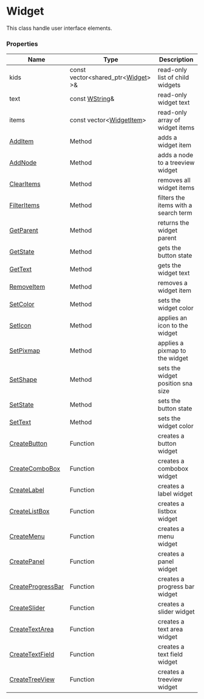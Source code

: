 # Widget #
This class handle user interface elements.

### Properties ###

| Name | Type | Description
|---|---|---|
| kids | const vector<shared_ptr<[Widget](API_Widget.md)\> \>& | read-only list of child widgets |
| text | const [WString](WString.md)& | read-only widget text |
| items | const vector<[WidgetItem](WidgetItem.md)> | read-only array of widget items |
| [AddItem](Widget_AddItem.md) | Method | adds a widget item |
| [AddNode](Widget_AddNode.md) | Method | adds a node to a treeview widget |
| [ClearItems](Widget_ClearItems.md) | Method | removes all widget items |
| [FilterItems](CPP_Widget_FilterItems.md) | Method | filters the items with a search term |
| [GetParent](CPP_Widget_GetParent.md) | Method | returns the widget parent |
| [GetState](CPP_Widget_GetState.md) | Method | gets the button state |
| [GetText](CPP_Widget_GetText.md) | Method | gets the widget text |
| [RemoveItem](Widget_RemoveItem.md) | Method | removes a widget item |
| [SetColor](CPP_Widget_SetColor.md) | Method | sets the widget color |
| [SetIcon](CPP_Widget_SetIcon.md) | Method | applies an icon to the widget |
| [SetPixmap](CPP_Widget_SetPixmap.md) | Method | applies a pixmap to the widget |
| [SetShape](CPP_Widget_SetShape.md) | Method | sets the widget position sna size |
| [SetState](CPP_Widget_SetState.md) | Method | sets the button state |
| [SetText](CPP_Widget_SetText.md) | Method | sets the widget color |
| [CreateButton](CreateButton.md) | Function | creates a button widget |
| [CreateComboBox](CreateComboBox.md) | Function | creates a combobox widget |
| [CreateLabel](CreateLabel.md) | Function | creates a label widget |
| [CreateListBox](CreateMenu.md) | Function | creates a listbox widget |
| [CreateMenu](CreateMenu.md) | Function | creates a menu widget |
| [CreatePanel](CreatePanel.md) | Function | creates a panel widget |
| [CreateProgressBar](CreateProgressBar.md) | Function | creates a progress bar widget |
| [CreateSlider](CreateSlider.md) | Function | creates a slider widget |
| [CreateTextArea](CreateTextArea.md) | Function | creates a text area widget |
| [CreateTextField](CreateTextField.md) | Function | creates a text field widget |
| [CreateTreeView](CreateSlider.md) | Function | creates a treeview widget |
